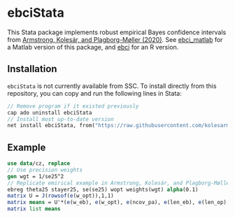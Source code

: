 # ebciStata

This Stata package implements robust empirical Bayes confidence intervals from
[Armstrong, Kolesár, and Plagborg-Møller
(2020)](https://arxiv.org/abs/2004.03448). See [ebci_matlab](https://github.com/mikkelpm/ebci_matlab) for a
Matlab version of this package, and [ebci](https://github.com/kolesarm/ebci) for an R version.

## Installation

`ebciStata` is not currently available from SSC. To install directly from this repository, you can copy and run the following lines in Stata:
```stata
// Remove program if it existed previously
cap ado uninstall ebciStata
// Install most up-to-date version
net install ebciStata, from("https://raw.githubusercontent.com/kolesarm/ebciStata/")
```

## Example
```stata
use data/cz, replace
// Use precision weights
gen wgt = 1/se25^2
// Replicate emirical example in Armstrong, Kolesár, and Plagborg-Møller (2020)
ebreg theta25 stayer25, se(se25) wopt weights(wgt) alpha(0.1)
matrix U = J(rowsof(e(w_opt)),1,1)
matrix means = U'*(e(w_eb), e(w_opt), e(ncov_pa), e(len_eb), e(len_op), e(len_pa), e(len_us))/e(N)
matrix list means
```
